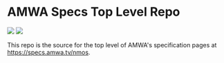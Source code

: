 # AMWA Specs Top Level Repo

<a href="https://github.com/AMWA-TV/nmos/actions?query=workflow%3ALint"><img src="https://github.com/AMWA-TV/specs-top-level/workflows/Lint/badge.svg"/></a> 
<a href="https://github.com/AMWA-TV/nmos/actions?query=workflow%3ARender"><img src="https://github.com/AMWA-TV/specs-top-level/workflows/Render/badge.svg"/></a> 

This repo is the source for the top level of AMWA's specification pages at <https://specs.amwa.tv/nmos>.

